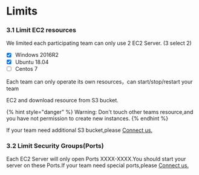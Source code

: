 # Limits

### 3.1 Limit EC2 resources

We limited each participating team can only use 2 EC2 Server. \(3 select 2\)

* [x] Windows 2016R2
* [x] Ubuntu 18.04
* [ ] Centos 7

Each team can only operate its own resources，can start/stop/restart your team

EC2 and download resource from S3 bucket.

{% hint style="danger" %}
 Warning: Don't touch other teams resource,and you have not permission to create new instances.
{% endhint %}

 If your team need additional S3 bucket,please [Connect us.](../../tech-support/online-support.md)

### 3.2 Limit  Security Groups\(Ports\)

Each EC2 Server will only open Ports XXXX-XXXX.You should start your server on these Ports.If your team need special ports,please [Connect us.](../../tech-support/online-support.md)

